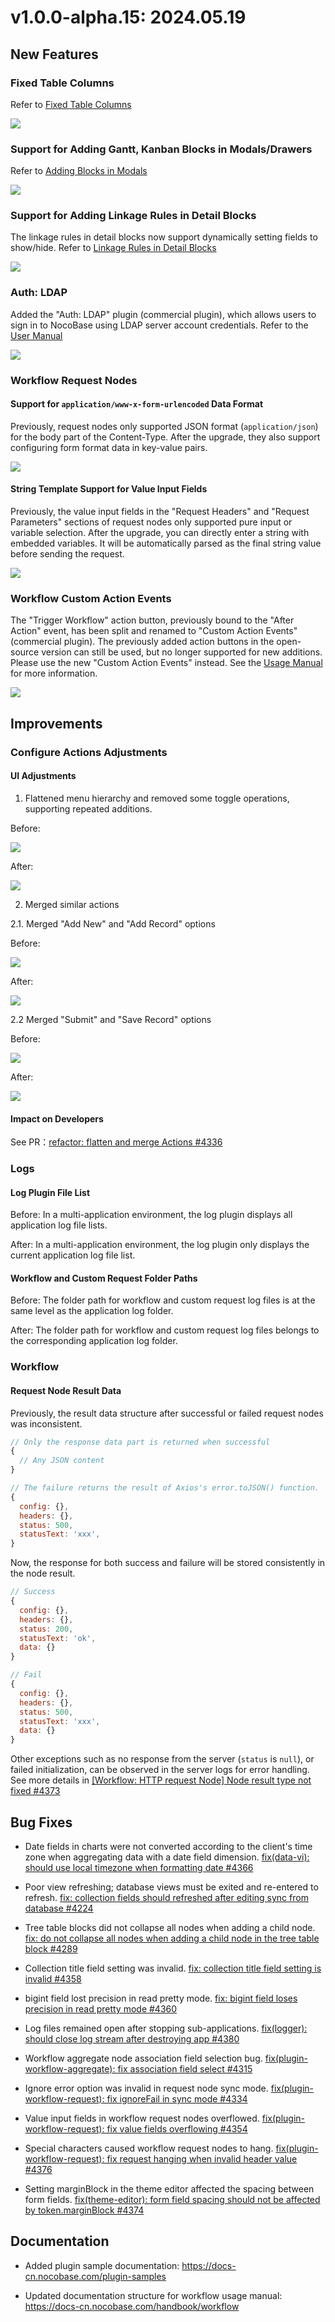 # v1.0.0-alpha.15: 2024.05.19

## New Features

### Fixed Table Columns

Refer to [Fixed Table Columns](https://docs-cn.nocobase.com/handbook/ui/fields/generic/table-column#%E5%9B%BA%E5%AE%9A%E5%88%97)

<img src="https://static-docs.nocobase.com/202405191512587.png"/>

### Support for Adding Gantt, Kanban Blocks in Modals/Drawers

Refer to [Adding Blocks in Modals](https://docs-cn.nocobase.com/handbook/ui/pop-up)

<img src="https://static-docs.nocobase.com/202405191512280.png"/>

### Support for Adding Linkage Rules in Detail Blocks

The linkage rules in detail blocks now support dynamically setting fields to show/hide. Refer to [Linkage Rules in Detail Blocks](https://docs-cn.nocobase.com/handbook/ui/blocks/data-blocks/details#%E8%81%94%E5%8A%A8%E8%A7%84%E5%88%99)

<img src="https://static-docs.nocobase.com/202405191513781.png"/>

### Auth: LDAP

Added the "Auth: LDAP" plugin (commercial plugin), which allows users to sign in to NocoBase using LDAP server account credentials. Refer to the [User Manual](https://docs-cn.nocobase.com/handbook/auth-ldap)

<img src="https://static-docs.nocobase.com/202405191513995.png"/>

### Workflow Request Nodes

#### Support for `application/www-x-form-urlencoded` Data Format

Previously, request nodes only supported JSON format (`application/json`) for the body part of the Content-Type. After the upgrade, they also support configuring form format data in key-value pairs.

<img src="https://static-docs.nocobase.com/202405191514472.png"/>

#### String Template Support for Value Input Fields

Previously, the value input fields in the "Request Headers" and "Request Parameters" sections of request nodes only supported pure input or variable selection. After the upgrade, you can directly enter a string with embedded variables. It will be automatically parsed as the final string value before sending the request.

<img src="https://static-docs.nocobase.com/202405191514748.png"/>

### Workflow Custom Action Events

The "Trigger Workflow" action button, previously bound to the "After Action" event, has been split and renamed to "Custom Action Events" (commercial plugin). The previously added action buttons in the open-source version can still be used, but no longer supported for new additions. Please use the new "Custom Action Events" instead. See the [Usage Manual](https://docs-cn.nocobase.com/handbook/workflow/plugins/custom-action-trigger) for more information.

<img src="https://static-docs.nocobase.com/202405191515770.png"/>

## Improvements

### Configure Actions Adjustments

#### UI Adjustments

1. Flattened menu hierarchy and removed some toggle operations, supporting repeated additions.

Before:

<img src="https://static-docs.nocobase.com/202405191516585.png"/>

After:

<img src="https://static-docs.nocobase.com/202405191516026.png"/>

2. Merged similar actions

2.1. Merged "Add New" and "Add Record" options

Before:

<img src="https://static-docs.nocobase.com/202405191516874.png"/>

After:

<img src="https://static-docs.nocobase.com/202405191516737.png"/>

2.2 Merged "Submit" and "Save Record" options

Before:

<img src="https://static-docs.nocobase.com/202405191517966.png"/>

After:

<img src="https://static-docs.nocobase.com/202405191517078.png"/>

#### Impact on Developers

See PR：<a href="https://github.com/nocobase/nocobase/pull/4336" target="_blank">refactor: flatten and merge Actions #4336</a>

### Logs

#### Log Plugin File List

Before: In a multi-application environment, the log plugin displays all application log file lists.

After: In a multi-application environment, the log plugin only displays the current application log file list.

#### Workflow and Custom Request Folder Paths

Before: The folder path for workflow and custom request log files is at the same level as the application log folder.

After: The folder path for workflow and custom request log files belongs to the corresponding application log folder.

### Workflow

#### Request Node Result Data

Previously, the result data structure after successful or failed request nodes was inconsistent.

```js
// Only the response data part is returned when successful
{
  // Any JSON content
}

// The failure returns the result of Axios's error.toJSON() function.
{
  config: {},
  headers: {},
  status: 500,
  statusText: 'xxx',
}
```

Now, the response for both success and failure will be stored consistently in the node result.

```js
// Success
{
  config: {},
  headers: {},
  status: 200,
  statusText: 'ok',
  data: {}
}

// Fail
{
  config: {},
  headers: {},
  status: 500,
  statusText: 'xxx',
  data: {}
}
```

Other exceptions such as no response from the server (`status` is `null`), or failed initialization, can be observed in the server logs for error handling. See more details in <a href="https://github.com/nocobase/nocobase/issues/4373" target="_blank">[Workflow: HTTP request Node] Node result type not fixed #4373</a>

## Bug Fixes

- Date fields in charts were not converted according to the client's time zone when aggregating data with a date field dimension. <a href="https://github.com/nocobase/nocobase/pull/4366" target="_blank">fix(data-vi): should use local timezone when formatting date #4366</a>

- Poor view refreshing; database views must be exited and re-entered to refresh. <a href="https://github.com/nocobase/nocobase/pull/4224" target="_blank">fix: collection fields should refreshed after editing sync from database #4224</a>

- Tree table blocks did not collapse all nodes when adding a child node. <a href="https://github.com/nocobase/nocobase/pull/4289" target="_blank">fix: do not collapse all nodes when adding a child node in the tree table block #4289</a>

- Collection title field setting was invalid. <a href="https://github.com/nocobase/nocobase/pull/4358" target="_blank">fix: collection title field setting is invalid #4358</a>

- bigint field lost precision in read pretty mode. <a href="https://github.com/nocobase/nocobase/pull/4360" target="_blank">fix: bigint field loses precision in read pretty mode #4360</a>

- Log files remained open after stopping sub-applications. <a href="https://github.com/nocobase/nocobase/pull/4380" target="_blank">fix(logger): should close log stream after destroying app #4380</a>

- Workflow aggregate node association field selection bug. <a href="https://github.com/nocobase/nocobase/pull/4315" target="_blank">fix(plugin-workflow-aggregate): fix association field select #4315</a>

- Ignore error option was invalid in request node sync mode. <a href="https://github.com/nocobase/nocobase/pull/4334" target="_blank">fix(plugin-workflow-request): fix ignoreFail in sync mode #4334</a>

- Value input fields in workflow request nodes overflowed. <a href="https://github.com/nocobase/nocobase/pull/4353" target="_blank">fix(plugin-workflow-request): fix value fields overflowing #4354</a>

- Special characters caused workflow request nodes to hang. <a href="https://github.com/nocobase/nocobase/pull/4376" target="_blank">fix(plugin-workflow-request): fix request hanging when invalid header value #4376</a>

- Setting marginBlock in the theme editor affected the spacing between form fields. <a href="https://github.com/nocobase/nocobase/pull/4374" target="_blank">fix(theme-editor): form field spacing should not be affected by token.marginBlock #4374</a>

## Documentation

- Added plugin sample documentation: https://docs-cn.nocobase.com/plugin-samples

- Updated documentation structure for workflow usage manual: https://docs-cn.nocobase.com/handbook/workflow
